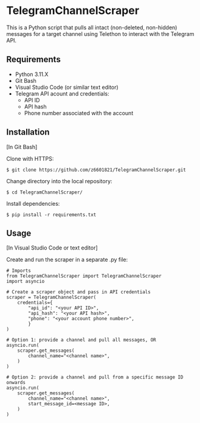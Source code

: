 # TelegramChannelScraper
This is a Python script that pulls all intact (non-deleted, non-hidden) messages for a target channel using Telethon to interact with the Telegram API.

## Requirements
- Python 3.11.X
- Git Bash
- Visual Studio Code (or similar text editor)
- Telegram API acount and credentials:
   - API ID
   - API hash
   - Phone number associated with the account

## Installation
[In Git Bash]

Clone with HTTPS:

```
$ git clone https://github.com/z6601821/TelegramChannelScraper.git
```

Change directory into the local repository:

```
$ cd TelegramChannelScraper/
```

Install dependencies:

```
$ pip install -r requirements.txt
```

## Usage
[In Visual Studio Code or text editor]

Create and run the scraper in a separate .py file:
```
# Imports
from TelegramChannelScraper import TelegramChannelScraper
import asyncio

# Create a scraper object and pass in API credentials
scraper = TelegramChannelScraper(
    credentials={
        "api_id": "<your API ID>", 
        "api_hash": "<your API hash>", 
        "phone": "<your account phone number>",
        }
)

# Option 1: provide a channel and pull all messages, OR
asyncio.run(
    scraper.get_messages(
        channel_name="<channel name>",
    )
)

# Option 2: provide a channel and pull from a specific message ID onwards
asyncio.run(
    scraper.get_messages(
        channel_name="<channel name>",
        start_message_id=<message ID>,
    )
)
```
